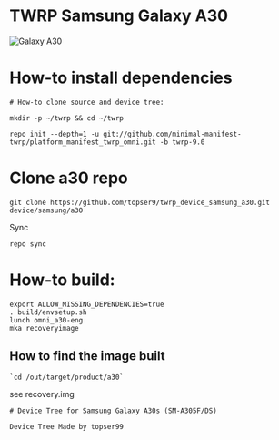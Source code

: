 # TWRP Samsung Galaxy A30
![Galaxy A30](https://fdn2.gsmarena.com/vv/bigpic/samsung-galaxy-a30.jpg "Galaxy A30")
# How-to install dependencies
```
# How-to clone source and device tree:

mkdir -p ~/twrp && cd ~/twrp

repo init --depth=1 -u git://github.com/minimal-manifest-twrp/platform_manifest_twrp_omni.git -b twrp-9.0
```
# Clone a30 repo
```
git clone https://github.com/topser9/twrp_device_samsung_a30.git device/samsung/a30
```
Sync
```
repo sync
```
# How-to build:
```
export ALLOW_MISSING_DEPENDENCIES=true
. build/envsetup.sh
lunch omni_a30-eng
mka recoveryimage
```
## How to find the image built
```
`cd /out/target/product/a30`
```
see recovery.img
```
# Device Tree for Samsung Galaxy A30s (SM-A305F/DS)

Device Tree Made by topser99
```
